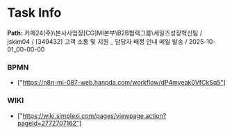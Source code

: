 # Task Info

**Path:** 카페24(주)\본사사업장\[CG]MI본부\B2B협력그룹\세일즈성장혁신팀 / jskim04 / [349432] 고객 소통 및 지원 _ 담당자 배정 안내 메일 발송 / 2025-10-01_00-00-00

### BPMN
- ["https://n8n-mi-087-web.hanpda.com/workflow/dP4myeak0VfCkSq5"]

### WIKI
- ["https://wiki.simplexi.com/pages/viewpage.action?pageId=2772707162"]


